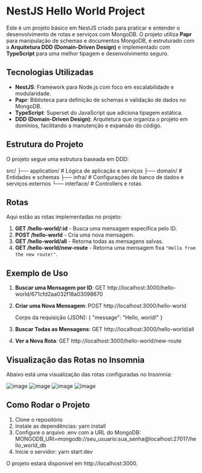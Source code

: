 # NestJS Hello World Project

Este é um projeto básico em NestJS criado para praticar e entender o desenvolvimento de rotas e serviços com MongoDB. O projeto utiliza **Papr** para manipulação de schemas e documentos MongoDB, é estruturado com a **Arquitetura DDD (Domain-Driven Design)** e implementado com **TypeScript** para uma melhor tipagem e desenvolvimento seguro.

## Tecnologias Utilizadas

- **NestJS**: Framework para Node.js com foco em escalabilidade e modularidade.
- **Papr**: Biblioteca para definição de schemas e validação de dados no MongoDB.
- **TypeScript**: Superset do JavaScript que adiciona tipagem estática.
- **DDD (Domain-Driven Design)**: Arquitetura que organiza o projeto em domínios, facilitando a manutenção e expansão do código.

## Estrutura do Projeto

O projeto segue uma estrutura baseada em DDD:

src/
├── application/     # Lógica de aplicação e serviços
├── domain/          # Entidades e schemas
├── infra/           # Configurações de banco de dados e serviços externos
└── interface/       # Controllers e rotas

## Rotas

Aqui estão as rotas implementadas no projeto:

1. **GET /hello-world/:id** - Busca uma mensagem específica pelo ID.
2. **POST /hello-world** - Cria uma nova mensagem.
3. **GET /hello-world/all** - Retorna todas as mensagens salvas.
4. **GET /hello-world/new-route** - Retorna uma mensagem fixa `"Hello from the new route!"`.

## Exemplo de Uso

1. **Buscar uma Mensagem por ID**:
   GET http://localhost:3000/hello-world/671cfd2aa032f18a03098670

2. **Criar uma Nova Mensagem**:
   POST http://localhost:3000/hello-world

   Corpo da requisição (JSON):
   {
     "message": "Hello, world!"
   }

3. **Buscar Todas as Mensagens**:
   GET http://localhost:3000/hello-world/all

4. **Ver a Nova Rota**:
   GET http://localhost:3000/hello-world/new-route

## Visualização das Rotas no Insomnia

Abaixo está uma visualização das rotas configuradas no Insomnia:

![image](https://github.com/user-attachments/assets/c2e8ee35-918b-4924-987c-70887ad4eaba)
![image](https://github.com/user-attachments/assets/64d49b7f-6ef2-4aab-9f7f-25159ad3e0f3)
![image](https://github.com/user-attachments/assets/9c8f81ed-e508-4138-8530-dd9a0b94c6b7)
![image](https://github.com/user-attachments/assets/81af69ad-e439-424b-8eeb-0f24c18d0c36)

## Como Rodar o Projeto

1. Clone o repositório
2. Instale as dependências:
   yarn install
3. Configure o arquivo .env com a URL do MongoDB:
   MONGODB_URI=mongodb://seu_usuario:sua_senha@localhost:27017/hello_world_db
4. Inicie o servidor:
   yarn start:dev

O projeto estará disponível em http://localhost:3000.
